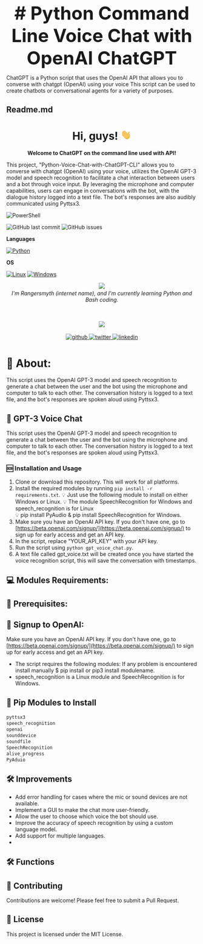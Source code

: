 <p align="center"><b><font size="20"># Python Command Line Voice Chat with OpenAI ChatGPT</font></b></p>

ChatGPT is a Python script that uses the OpenAI API that allows you to converse with chatgpt (OpenAI) using your voice This script can be used to create chatbots or conversational agents for a variety of purposes.

## Readme.md

<h1 align="center">Hi, guys! <img src="https://github.com/FujiwaraChoki/FujiwaraChoki/blob/main/assets/238178097-766d336d-b87d-44ba-807c-c51de2bc6b4d.gif" width="28px" alt="👋"></h1>

<p align="center">
    <b>Welcome to ChatGPT on the command line used with API!</b> 
    <p>This project, "Python-Voice-Chat-with-ChatGPT-CLI" allows you to converse with chatgpt (OpenAI) using your voice, utilizes the OpenAI GPT-3 model and speech recognition to facilitate a chat interaction between users and a bot through voice input. By leveraging the microphone and computer capabilities, users can engage in conversations with the bot, with the dialogue history logged into a text file. The bot's responses are also audibly communicated using Pyttsx3.</b>
</p> 

![PowerShell](https://img.shields.io/badge/-PowerShell-black?style=flat-square&logo=powershell)

![GitHub last commit](https://img.shields.io/github/last-commit/davidtkeane/jervis-ChatGPT?style=flat-square)
![GitHub issues](https://img.shields.io/github/issues-raw/davidtkeane/jervis-ChatGPT?style=flat-square)

<b>Languages</b>

[![Python](https://img.shields.io/badge/python-black?style=for-the-badge&logo=python)](https://github.com/davidtkeane)

<b>OS</b>

[![Linux](https://img.shields.io/badge/linux-black?style=for-the-badge&logo=Linux)](https://github.com/davidtkeane)
[![Windows](https://img.shields.io/badge/Windows-black?style=for-the-badge&logo=Windows)](https://github.com/davidtkeane)

   
<p align="center">
  <img src="https://user-images.githubusercontent.com/49094051/227788148-a8ff8e06-86a4-41a6-aa53-8b7d6855360c.png"/>
  <br>
    <i>
        I'm Rangersmyth (internet name), and I'm currently learning Python and Bash coding.<br>
    <br>
    </i>
    <br>
    
<p align="center">
  <img src="https://count.getloli.com/get/@rangersmyth?theme=gelbooru" />
</p>

<div align="center">
<a href="https://github.com/davidtkeane" target="_blank">
<img src=https://img.shields.io/badge/github-%2324292e.svg?&style=for-the-badge&logo=github&logoColor=white alt=github style="margin-bottom: 5px;" />
</a>
<a href="https://twitter.com/davidtkeane" target="_blank">
<img src=https://img.shields.io/badge/twitter-%2300acee.svg?&style=for-the-badge&logo=twitter&logoColor=white alt=twitter style="margin-bottom: 5px;" />
</a>
<a href="https://linkedin.com/in/sami-hindi-b31435248/" target="_blank">
<img src=https://img.shields.io/badge/linkedin-%231E77B5.svg?&style=for-the-badge&logo=linkedin&logoColor=white alt=linkedin style="margin-bottom: 5px;" />
</a>
</div>

# 🧐 About:

This script uses the OpenAI GPT-3 model and speech recognition to generate a chat between the user and the bot using the microphone and computer to talk to each other. The conversation history is logged to a text file, and the bot's responses are spoken aloud using Pyttsx3.

## 🍔  GPT-3 Voice Chat

This script uses the OpenAI GPT-3 model and speech recognition to generate a chat between the user and the bot using the microphone and computer to talk to each other. The conversation history is logged to a text file, and the bot's responses are spoken aloud using Pyttsx3.

### 🆘 Installation and Usage

1. Clone or download this repository. This will work for all platforms.
2. Install the required modules by running `pip install -r requirements.txt`.
💡  Just use the following module to install on either Windows or Linux.
💡  The module SpeechRecognition for Windows and speech_recognition is for Linux      
💡  pip install PyAudio & pip install SpeechRecognition for Windows.     
3. Make sure you have an OpenAI API key. If you don't have one, go to [https://beta.openai.com/signup/](https://beta.openai.com/signup/) to sign up for early access and get an API key.
4. In the script, replace "YOUR_API_KEY" with your API key.
5. Run the script using `python gpt_voice_chat.py`.
6. A text file called gpt_voice.txt will be created once you have started the voice recognition script, this will save the conversation with timestamps.

## 💻 Modules Requirements:

## 🥷  Prerequisites:

## 🏀 Signup to OpenAI:

Make sure you have an OpenAI API key. If you don't have one, go to [https://beta.openai.com/signup/](https://beta.openai.com/signup/) to sign up for early access and get an API key.

- The script requires the following modules: If any problem is encountered install manually $ pip install or pip3 install modulename.
- speech_recognition is a Linux module and SpeechRecognition is for Windows.

## 🍔 Pip Modules to Install
```
pyttsx3
speech_recognition
openai
sounddevice
soundfile
SpeechRecognition
alive_progress
PyAduio
```

## 🛠️ Improvements

- Add error handling for cases where the mic or sound devices are not available.
- Implement a GUI to make the chat more user-friendly.
- Allow the user to choose which voice the bot should use.
- Improve the accuracy of speech recognition by using a custom language model.
- Add support for multiple languages.
- 
## 🛠️ Functions

## 🤝 Contributing

Contributions are welcome! Please feel free to submit a Pull Request.

## 📜 License

This project is licensed under the MIT License.
